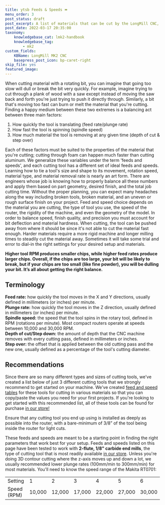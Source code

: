 ```yaml
---
title: ytsb Feeds & Speeds ⏩
menu_order: 3
post_status: draft
post_excerpt: A list of materials that can be cut by the LongMill CNC, with considerations for cutting tools and best practices. Wood, plastic, foam and soft metal suggested.
post_date: 2022-03-17 20:35:00
taxonomy:
    knowledgebase_cat: lmk2-handbook
    knowledgebase_tag:
        - mk2
custom_fields:
    KBName: LongMill MK2 CNC
    basepress_post_icon: bp-caret-right
skip_file: yes
featured_image: 
---
```


When cutting material with a rotating bit, you can imagine that going too slow will dull or break the bit very quickly. For example, imagine trying to cut through a plank of wood with a saw except instead of moving the saw back and forth you're just trying to push it directly through. Similarly, a bit that's moving too fast can burn or melt the material that you're cutting. Finding a happy medium between these two extremes is a balancing act between three main factors:

<ol>
<li>How quickly the tool is translating (feed rate/plunge rate)</li>
<li>How fast the tool is spinning (spindle speed)</li>
<li>How much material the tool is removing at any given time (depth of cut &amp; step over)</li>
</ol>

Each of these factors must be suited to the properties of the material that you're cutting; cutting through foam can happen much faster than cutting aluminum. We generalize these variables under the term 'feeds and speeds', and each cutting tool has a different set of ideal feeds and speeds. Learning how to tie a tool's size and shape to its movement, rotation speed, material type, and material removal rate is nearly an art form. There are engineers whose job is knowing how to properly balance all these numbers and apply them based on part geometry, desired finish, and the total job cutting time. Without the proper planning, you can expect many headaches along the way including broken tools, broken material, and an uneven or rough surface finish on your project. Feed and speed choice depends on the material you are cutting, the type of tool you use, the speed of the router, the rigidity of the machine, and even the geometry of the model. In order to balance speed, finish quality, and precision you must account for bit deflection and material hardness. When cutting, the tool can be pushed away from where it should be since it's not able to cut the material fast enough. Harder materials require a more rigid machine and longer milling times to steadily cut the material away. Sometimes it will take some trial and error to dial-in the right settings for your desired setup and materials.

**Higher tool RPM produces smaller chips, while higher feed rates produce larger chips. Overall, if the chips are too large, your bit will be likely to break, but if your chips are too small (like fine powder), you will be dulling your bit. It’s all about getting the right balance.**

## Terminology

<b>Feed rate:</b> how quickly the tool moves in the X and Y directions, usually defined in millimeters (or inches) per minute.<br>
<b>Plunge rate:</b> how quickly the tool moves in the Z direction, usually defined in millimeters (or inches) per minute.<br>
<b>Spindle speed:</b> the speed that the tool spins in the rotary tool, defined in RPM (rotations per minute). Most compact routers operate at speeds between 10,000 and 30,000 RPM.<br>
<b>Depth of cut/Step down:</b> the amount of depth that the CNC machine removes with every cutting pass, defined in millimeters or inches.<br>
<b>Step over:</b> the offset that is applied between the old cutting pass and the new one, usually defined as a percentage of the tool's cutting diameter.

## Recommendations

Since there are so many different types and sizes of cutting tools, we've created a list below of just 3 different cutting tools that we strongly recommend to get started on your machine. We've created <a href="https://resources.sienci.com/view/lm-materials/" target="_blank" rel="noopener noreferrer">feed and speed tables</a> for these tools for cutting in various materials so that you can copy/paste the values you need for your first projects. If you're looking to get started with this recommended list, all of these tools can be found for purchase <a href="https://sienci.com/product-category/cutting-tools/" target="_blank" rel="noopener noreferrer">in our store!</a>

Ensure that any cutting tool you end up using is installed as deeply as possible into the router, with a bare-minimum of 3/8” of the tool being inside the router for light cuts.

These feeds and speeds are meant to be a starting point in finding the right parameters that work best for your setup. Feeds and speeds listed on this page have been tested to work with <b>2-flute, 1/8" carbide end mills</b>, the type of cutting tool that is most readily available <a href="http://sienci.com/product/18-flat-end-mill/" target="_blank" rel="noopener noreferrer">in our store</a>. Unless you're doing 3D contour cutting where the z-axis moves up and down a lot, we usually recommended lower plunge rates (100mm/min to 300mm/min) for most materials. You'll need to know the speed range of the Makita RT0701:

<table class="wp-table" width="70%">
<tbody>
<tr>
<td>Setting</td>
<td>1</td>
<td>2</td>
<td>3</td>
<td>4</td>
<td>5</td>
<td>6</td>
</tr>
<tr>
<td>Speed (RPM)</td>
<td>10,000</td>
<td>12,000</td>
<td>17,000</td>
<td>22,000</td>
<td>27,000</td>
<td>30,000</td>
</tr>
</tbody>
</table>

